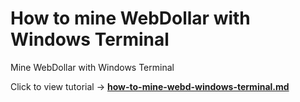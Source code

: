 # How to mine WebDollar with Windows Terminal
 Mine WebDollar with Windows Terminal

Click to view tutorial -> **<a href="https://github.com/cbusuioceanu/How-to-mine-WebDollar-with-Windows-Terminal/blob/master/how-to-mine-webd-windows-terminal.md" >how-to-mine-webd-windows-terminal.md</a>**
